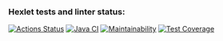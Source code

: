 ### Hexlet tests and linter status:
[![Actions Status](https://github.com/rekstind/java-project-71/actions/workflows/hexlet-check.yml/badge.svg)](https://github.com/rekstind/java-project-71/actions)
[![Java CI](https://github.com/rekstind/java-project-71/actions/workflows/main.yml/badge.svg)](https://github.com/rekstind/java-project-71/actions)
[![Maintainability](https://api.codeclimate.com/v1/badges/aeed4eba712556671336/maintainability)](https://codeclimate.com/github/rekstind/java-project-71/maintainability)
[![Test Coverage](https://api.codeclimate.com/v1/badges/aeed4eba712556671336/test_coverage)](https://codeclimate.com/github/rekstind/java-project-71/test_coverage)